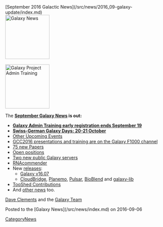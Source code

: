 <div class='newsItemHeader'>[September 2016 Galactic News](/src/news/2016_09-galaxy-update/index.md)</div>

<div class='right'>
<a href='/src/galaxy-updates/2016_09/index.md'><img src="/src/images/galaxy-logos/GalaxyNews.png" alt="Galaxy News" width=140 /></a><br /><br />
<a href='/src/galaxy-updates/2016_09/index.md#galaxy-admin-training-november-7-11-salt-lake-city-utah'><img src="/src/images/logos/AdminTraining2016-500.png" alt="Galaxy Project Admin Training" width="140" /></a>
</div>

The **[September Galaxy News](/src/galaxy-updates/2016_09/index.md) is out:**

* **[Galaxy Admin Training early registration ends September 19](/src/galaxy-updates/2016_09/index.md#galaxy-admin-training-november-7-11-salt-lake-city-utah)**
* **[Swiss-German Galaxy Days: 20-21 October](/src/galaxy-updates/2016_09/index.md#swiss-german-galaxy-days)** 
* [Other Upcoming Events](/src/galaxy-updates/2016_09/index.md#other-upcoming-events)
* [GCC2016 presentations and training are on the Galaxy F1000 channel](/src/galaxy-updates/2016_09/index.md#gcc2016-talks-posters-and-training-slides-are-on-the-f1000research-galaxy-channel)
* [75 new Papers](/src/galaxy-updates/2016_09/index.md#new-papers)
* [Open positions](/src/galaxy-updates/2016_09/index.md#whos-hiring)
* [Two new public Galaxy servers](/src/galaxy-updates/2016_09/index.md#public-galaxy-server-news)
* [RNAcommender](/src/galaxy-updates/2016_09/index.md#galaxy-community-hubs)
* New [releases](/src/galaxy-updates/2016_09/index.md#releases):
  * [Galaxy v16.07](/src/galaxy-updates/2016_09/index.md#galaxy-v1607)
  * [CloudBridge](/src/galaxy-updates/2016_09/index.md#cloudbridge-011), [Planemo](/src/galaxy-updates/2016_09/index.md#planemo-0280---0291), [Pulsar](/src/galaxy-updates/2016_09/index.md#pulsar-071---072), [BioBlend](/src/galaxy-updates/2016_09/index.md#bioblend-080) and [galaxy-lib](/src/galaxy-updates/2016_09/index.md#galaxy-lib-16710---16100)
* [TooShed Contributions](/src/galaxy-updates/2016_09/index.md#toolshed-contributions)
* And [other news](/src/galaxy-updates/2016_09/index.md#other-news) too.

[Dave Clements](/src/dave-clements/index.md) and the [Galaxy Team](/src/galaxy-team/index.md)

<div class='newsItemFooter'>Posted to the [Galaxy News](/src/news/index.md) on 2016-09-06</div>

[CategoryNews](/src/category-news/index.md)
